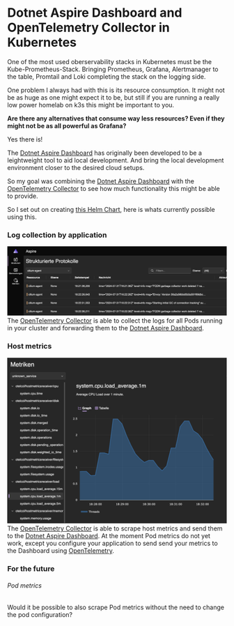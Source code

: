 # Dotnet Aspire Dashboard and OpenTelemetry Collector in Kubernetes
One of the most used oberservability stacks in Kubernetes must be the Kube-Prometheus-Stack.
Bringing Prometheus, Grafana, Alertmanager to the table, Promtail and Loki completing the stack on the logging side.

One problem I always had with this is its resource consumption. It might not be as huge as one might expect it to be, but still if you are running a really low power homelab on k3s this might be important to you.

**Are there any alternatives that consume way less resources? Even if they might not be as all powerful as Grafana?**

Yes there is!

The [Dotnet Aspire Dashboard][1] has originally been developed to be a leightweight tool to aid local development.
And bring the local development environment closer to the desired cloud setups.

So my goal was combining the [Dotnet Aspire Dashboard][1] with the [OpenTelemetry Collector][2] to see how much functionality this might be able to provide.

So I set out on creating [this Helm Chart][3], here is whats currently possible using this.

### Log collection by application
![image](./logging.png)
The [OpenTelemetry Collector][2] is able to collect the logs for all Pods running in your cluster and forwarding them to the [Dotnet Aspire Dashboard][1].

### Host metrics
![image](./host-metrics.png)
The [OpenTelemetry Collector][2] is able to scrape host metrics and send them to the [Dotnet Aspire Dashboard][1].
At the moment Pod metrics do not yet work,
except you configure your application to send
send your metrics to the Dashboard using [OpenTelemetry][4].


### For the future

###### Pod metrics
Would it be possible to also scrape Pod metrics without the need to change the pod configuration?


[1]: https://learn.microsoft.com/en-us/dotnet/aspire/fundamentals/dashboard/overview?tabs=bash
[2]: https://github.com/open-telemetry/opentelemetry-collector
[3]: https://github.com/kube-the-home/aspire-dashboard-helm
[4]: https://opentelemetry.io/
